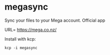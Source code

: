 megasync
========

Sync your files to your Mega account. Official app

URL= https://mega.co.nz/

Install with kcp:

```
kcp -i megasync
```
